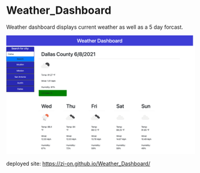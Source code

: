 # Weather_Dashboard
Weather dashboard displays current weather as well as a 5 day forcast.

<img src="assets/pictures/screenshot.png" alt="screenshot">

deployed site: https://zi-on.github.io/Weather_Dashboard/
